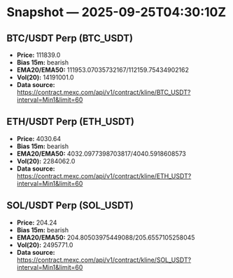 # Snapshot — 2025-09-25T04:30:10Z

## BTC/USDT Perp (BTC_USDT)
- **Price:** 111839.0
- **Bias 15m:** bearish
- **EMA20/EMA50:** 111953.07035732167/112159.75434902162
- **Vol(20):** 14191001.0
- **Data source:** https://contract.mexc.com/api/v1/contract/kline/BTC_USDT?interval=Min1&limit=60

## ETH/USDT Perp (ETH_USDT)
- **Price:** 4030.64
- **Bias 15m:** bearish
- **EMA20/EMA50:** 4032.0977398703817/4040.5918608573
- **Vol(20):** 2284062.0
- **Data source:** https://contract.mexc.com/api/v1/contract/kline/ETH_USDT?interval=Min1&limit=60

## SOL/USDT Perp (SOL_USDT)
- **Price:** 204.24
- **Bias 15m:** bearish
- **EMA20/EMA50:** 204.80503975449088/205.6557105258045
- **Vol(20):** 2495771.0
- **Data source:** https://contract.mexc.com/api/v1/contract/kline/SOL_USDT?interval=Min1&limit=60
